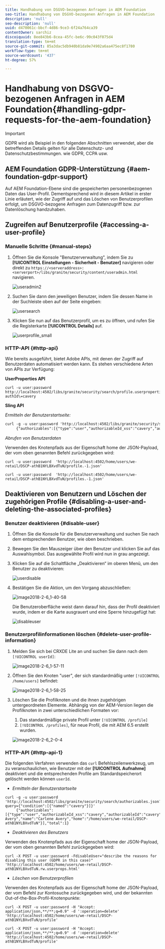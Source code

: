```yaml
---
title: Handhabung von DSGVO-bezogenen Anfragen in AEM Foundation
seo-title: Handhabung von DSGVO-bezogenen Anfragen in AEM Foundation
description: 'null'
seo-description: 'null'
uuid: d470061c-bbcf-4d86-9ce3-6f24a764ca39
contentOwner: sarchiz
discoiquuid: 8ee843b6-8cea-45fc-be6c-99c043f075d4
translation-type: tm+mt
source-git-commit: 85a3dac5db940b81da9e74902a6aa475ec8f1780
workflow-type: tm+mt
source-wordcount: '437'
ht-degree: 57%

---
```



# Handhabung von DSGVO-bezogenen Anfragen in AEM Foundation{#handling-gdpr-requests-for-the-aem-foundation}

>[!IMPORTANT]
>
>GDPR wird als Beispiel in den folgenden Abschnitten verwendet, aber die betreffenden Details gelten für alle Datenschutz- und Datenschutzbestimmungen. wie GDPR, CCPA usw.

## AEM Foundation GDPR-Unterstützung {#aem-foundation-gdpr-support}

Auf AEM Foundation-Ebene sind die gespeicherten personenbezogenen Daten das User-Profil. Dementsprechend wird in diesem Artikel in erster Linie erläutert, wie der Zugriff auf und das Löschen von Benutzerprofilen erfolgt, um DSGVO-bezogene Anfragen zum Datenzugriff bzw. zur Datenlöschung handzuhaben.

## Zugreifen auf Benutzerprofile {#accessing-a-user-profile}

### Manuelle Schritte {#manual-steps}

1. Öffnen Sie die Konsole &quot;Benutzerverwaltung&quot;, indem Sie zu **[!UICONTROL Einstellungen - Sicherheit - Benutzer]** navigieren oder direkt zu `https://<serveraddress>:<serverport>/libs/granite/security/content/useradmin.html` navigieren.

   ![useradmin2](assets/useradmin2.png)

1. Suchen Sie dann den jeweiligen Benutzer, indem Sie dessen Name in der Suchleiste oben auf der Seite eingeben:

   ![usersearch](assets/usersearch.png)

1. Klicken Sie nun auf das Benutzerprofil, um es zu öffnen, und rufen Sie die Registerkarte **[!UICONTROL Details]** auf.

   ![userprofile_small](assets/userprofile_small.png)

### HTTP-API {#http-api}

Wie bereits ausgeführt, bietet Adobe APIs, mit denen der Zugriff auf Benutzerdaten automatisiert werden kann. Es stehen verschiedene Arten von APIs zur Verfügung:

**UserProperties API**

```shell
curl -u user:password http://localhost:4502/libs/granite/security/search/profile.userproperties.json\?authId\=cavery
```

**Sling API**

*Ermitteln der Benutzerstartseite:*

```xml
curl -g -u user:password 'http://localhost:4502/libs/granite/security/search/authorizables.json?query={"condition":[{"named":"cavery"}]}'
     {"authorizables":[{"type":"user","authorizableId_xss":"cavery","authorizableId":"cavery","name_xss":"Carlene Avery","name":"Carlene Avery","home":"/home/users/we-retail/DSCP-athB1NYLBXvdTuN"}],"total":1}
```

*Abrufen von Benutzerdaten*

Verwenden des Knotenpfads aus der Eigenschaft home der JSON-Payload, der vom oben genannten Befehl zurückgegeben wird:

```shell
curl -u user:password  'http://localhost:4502/home/users/we-retail/DSCP-athB1NYLBXvdTuN/profile.-1.json'
```

```shell
curl -u user:password  'http://localhost:4502/home/users/we-retail/DSCP-athB1NYLBXvdTuN/profiles.-1.json'
```

## Deaktivieren von Benutzern und Löschen der zugehörigen Profile {#disabling-a-user-and-deleting-the-associated-profiles}

### Benutzer deaktivieren {#disable-user}

1. Öffnen Sie die Konsole für die Benutzerverwaltung und suchen Sie nach dem entsprechenden Benutzer, wie oben beschrieben.
1. Bewegen Sie den Mauszeiger über den Benutzer und klicken Sie auf das Auswahlsymbol. Das ausgewählte Profil wird nun in grau angezeigt.

1. Klicken Sie auf die Schaltfläche „Deaktivieren“ im oberen Menü, um den Benutzer zu deaktivieren:

   ![userdisable](assets/userdisable.png)

1. Bestätigen Sie die Aktion, um den Vorgang abzuschließen:

   ![image2018-2-6_1-40-58](assets/image2018-2-6_1-40-58.png)

   Die Benutzeroberfläche weist dann darauf hin, dass der Profil deaktiviert wurde, indem er die Karte ausgrauert und eine Sperre hinzugefügt hat:

   ![disableuser](assets/disableduser.png)

### Benutzerprofilinformationen löschen {#delete-user-profile-information}

1. Melden Sie sich bei CRXDE Lite an und suchen Sie dann nach dem `[!UICONTROL userId]`:

   ![image2018-2-6_1-57-11](assets/image2018-2-6_1-57-11.png)

1. Öffnen Sie den Knoten &quot;user&quot;, der sich standardmäßig unter `[!UICONTROL /home/users]` befindet:

   ![image2018-2-6_1-58-25](assets/image2018-2-6_1-58-25.png)

1. Löschen Sie die Profilknoten und die ihnen zugehörigen untergeordneten Elemente. Abhängig von der AEM-Version liegen die Profilknoten in zwei unterschiedlichen Formaten vor:

   1. Das standardmäßige private Profil unter `[!UICONTROL /profile]`
   1. `[!UICONTROL /profiles]`, für neue Profil, die mit AEM 6.5 erstellt wurden.

   ![image2018-2-6_2-0-4](assets/image2018-2-6_2-0-4.png)

### HTTP-API {#http-api-1}

Die folgenden Verfahren verwenden das `curl` Befehlszeilenwerkzeug, um zu veranschaulichen, wie Benutzer mit der **[!UICONTROL Aufnahme]** deaktiviert und die entsprechenden Profile am Standardspeicherort gelöscht werden können `userId`.

* *Ermitteln der Benutzerstartseite*

```shell
curl -g -u user:password 'http://localhost:4502/libs/granite/security/search/authorizables.json?query={"condition":[{"named":"cavery"}]}'
     {"authorizables":[{"type":"user","authorizableId_xss":"cavery","authorizableId":"cavery","name_xss":"Carlene Avery","name":"Carlene Avery","home":"/home/users/we-retail/DSCP-athB1NYLBXvdTuN"}],"total":1}
```

* *Deaktivieren des Benutzers*

Verwenden des Knotenpfads aus der Eigenschaft home der JSON-Payload, der vom oben genannten Befehl zurückgegeben wird:

```shell
curl -X POST -u user:password -FdisableUser="describe the reasons for disabling this user (GDPR in this case)" 'http://localhost:4502/home/users/we-retail/DSCP-athB1NYLBXvdTuN.rw.userprops.html'
```

* *Löschen von Benutzerprofilen*

Verwenden des Knotenpfads aus der Eigenschaft home der JSON-Payload, der vom Befehl zur Kontosuche zurückgegeben wird, und der bekannten Out-of-the-Box-Profil-Knotenpunkte:

```shell
curl -X POST -u user:password -H "Accept: application/json,**/**;q=0.9" -d ':operation=delete' 'http://localhost:4502/home/users/we-retail/DSCP-athB1NYLBXvdTuN/profile'
```

```shell
curl -X POST -u user:password -H "Accept: application/json,**/**;q=0.9" -d ':operation=delete' 'http://localhost:4502/home/users/we-retail/DSCP-athB1NYLBXvdTuN/profile'
```

